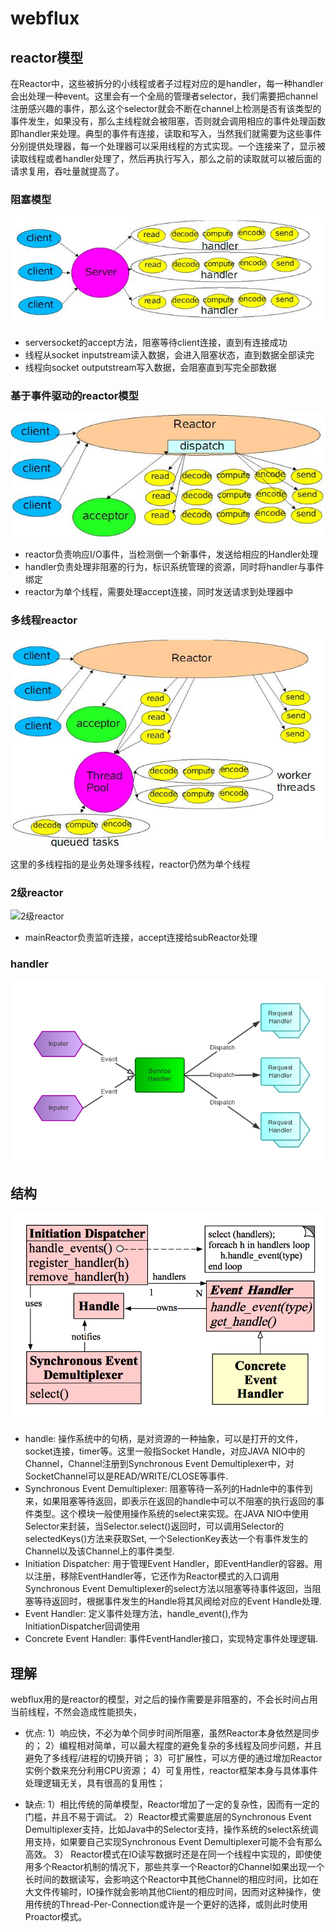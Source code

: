 # webflux

## reactor模型
在Reactor中，这些被拆分的小线程或者子过程对应的是handler，每一种handler会出处理一种event。这里会有一个全局的管理者selector，我们需要把channel注册感兴趣的事件，那么这个selector就会不断在channel上检测是否有该类型的事件发生，如果没有，那么主线程就会被阻塞，否则就会调用相应的事件处理函数即handler来处理。典型的事件有连接，读取和写入，当然我们就需要为这些事件分别提供处理器，每一个处理器可以采用线程的方式实现。一个连接来了，显示被读取线程或者handler处理了，然后再执行写入，那么之前的读取就可以被后面的请求复用，吞吐量就提高了。

### 阻塞模型
![阻塞线程](pic/block.png)

- serversocket的accept方法，阻塞等待client连接，直到有连接成功
- 线程从socket inputstream读入数据，会进入阻塞状态，直到数据全部读完
- 线程向socket outputstream写入数据，会阻塞直到写完全部数据

### 基于事件驱动的reactor模型
![单线程reactor](pic/reactor1.png)

- reactor负责响应I/O事件，当检测倒一个新事件，发送给相应的Handler处理
- handler负责处理非阻塞的行为，标识系统管理的资源，同时将handler与事件绑定
- reactor为单个线程，需要处理accept连接，同时发送请求到处理器中

### 多线程reactor
![多线程reactor](pic/reactor2.png)

这里的多线程指的是业务处理多线程，reactor仍然为单个线程

### 2级reactor
![2级reactor](pic/reactor3.png)

- mainReactor负责监听连接，accept连接给subReactor处理

### handler
![handler](pic/handler.png)

## 结构
![struct](pic/struct.png)

- handle: 操作系统中的句柄，是对资源的一种抽象，可以是打开的文件，socket连接，timer等。这里一般指Socket Handle，对应JAVA NIO中的Channel，Channel注册到Synchronous Event Demultiplexer中，对SocketChannel可以是READ/WRITE/CLOSE等事件.
- Synchronous Event Demultiplexer: 阻塞等待一系列的Hadnle中的事件到来，如果阻塞等待返回，即表示在返回的handle中可以不阻塞的执行返回的事件类型。这个模块一般使用操作系统的select来实现。在JAVA NIO中使用Selector来封装，当Selector.select()返回时，可以调用Selector的selectedKeys()方法来获取Set<SelectionKey>, 一个SelectionKey表达一个有事件发生的Channel以及该Channel上的事件类型.
- Initiation Dispatcher: 用于管理Event Handler，即EventHandler的容器。用以注册，移除EventHandler等，它还作为Reactor模式的入口调用Synchronous Event Demultiplexer的select方法以阻塞等待事件返回，当阻塞等待返回时，根据事件发生的Handle将其风阀给对应的Event Handle处理.
- Event Handler: 定义事件处理方法，handle_event(),作为InitiationDispatcher回调使用
- Concrete Event Handler: 事件EventHandler接口，实现特定事件处理逻辑.

## 理解
webflux用的是reactor的模型，对之后的操作需要是非阻塞的，不会长时间占用当前线程，不然会造成性能损失，

- 优点:
1）响应快，不必为单个同步时间所阻塞，虽然Reactor本身依然是同步的； 
2）编程相对简单，可以最大程度的避免复杂的多线程及同步问题，并且避免了多线程/进程的切换开销； 
3）可扩展性，可以方便的通过增加Reactor实例个数来充分利用CPU资源； 
4）可复用性，reactor框架本身与具体事件处理逻辑无关，具有很高的复用性；

- 缺点:
1）相比传统的简单模型，Reactor增加了一定的复杂性，因而有一定的门槛，并且不易于调试。 
2）Reactor模式需要底层的Synchronous Event Demultiplexer支持，比如Java中的Selector支持，操作系统的select系统调用支持，如果要自己实现Synchronous Event Demultiplexer可能不会有那么高效。 
3） Reactor模式在IO读写数据时还是在同一个线程中实现的，即使使用多个Reactor机制的情况下，那些共享一个Reactor的Channel如果出现一个长时间的数据读写，会影响这个Reactor中其他Channel的相应时间，比如在大文件传输时，IO操作就会影响其他Client的相应时间，因而对这种操作，使用传统的Thread-Per-Connection或许是一个更好的选择，或则此时使用Proactor模式。